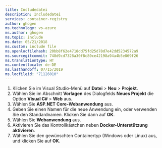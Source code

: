 ```yaml
---
title: Includedatei
description: Includedatei
services: container-registry
author: ghogen
ms.technology: vs-azure
ms.author: ghogen
ms.topic: include
ms.date: 05/21/2018
ms.custom: include file
ms.openlocfilehash: 20bb8f62e4718dd75fd25d78d7e42dd5234572a9
ms.sourcegitcommit: 748d9cd7328a30f8c80ce42198a94a4b5e869f26
ms.translationtype: HT
ms.contentlocale: de-DE
ms.lasthandoff: 07/15/2019
ms.locfileid: "71126010"
---
```

1. Klicken Sie im Visual Studio-Menü auf **Datei** > **Neu** > **Projekt**.
2. Wählen Sie im Abschnitt **Vorlagen** des Dialogfelds **Neues Projekt** die Option **Visual C#**  > **Web** aus.
3. Wählen Sie **ASP.NET Core-Webanwendung** aus.
4. Geben Sie einen Namen für die neue Anwendung ein, oder verwenden Sie den Standardnamen. Klicken Sie dann auf **OK**.
5. Wählen Sie **Webanwendung** aus.
6. Aktivieren Sie das Kontrollkästchen neben **Docker-Unterstützung aktivieren**.
7. Wählen Sie den gewünschten Containertyp (Windows oder Linux) aus, und klicken Sie auf **OK**.
